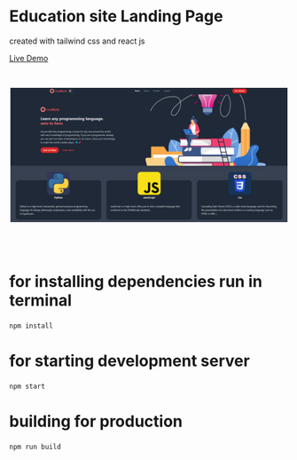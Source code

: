 # Education site Landing Page

created with tailwind css and react js

[Live Demo](https://landing-page-tailwind-umber.vercel.app/)

<br/>
<p align="center">
<img src="./Screenshot.png" width="500" alt="Landing page">
</p>
<br/>
<br/>

# for installing dependencies run in terminal

`npm install`

# for starting development server

`npm start`

# building for production

`npm run build`
